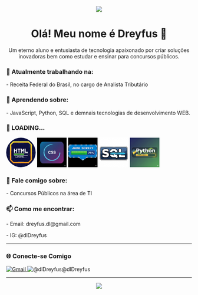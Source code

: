 <div id="header" align="center">
  <img src="https://media.giphy.com/media/M9gbBd9nbDrOTu1Mqx/giphy.gif" width="100"/>
  <h1>Olá! Meu nome é Dreyfus 👋</h1>
  <p>Um eterno aluno e entusiasta de tecnologia apaixonado por criar soluções inovadoras bem como estudar e ensinar para concursos públicos.</p>
</div>

<div align="left">
  <h3>🔭 Atualmente trabalhando na:</h3>
  <p>- Receita Federal do Brasil, no cargo de Analista Tributário</p>
  <h3>🌱 Aprendendo sobre:</h3>
  <p>- JavaScript, Python, SQL e demnais tecnologias de desenvolvimento WEB.</p>
    <h3>🌱 LOADING...</h3>
  <p><img src="https://github.com/dlDreyfus/imagens/blob/master/HTML_Gemini_Generated.gif?raw=true" width="80" style = "border-radius: 50%;">
  <img src="https://github.com/dlDreyfus/imagens/blob/master/CSS_Gemini_Generated.png?raw=true" width="80" style = "border-radius: 50 px;">
  <img src="https://github.com/dlDreyfus/imagens/blob/master/JAVASCRIPT_Gemini_Generated.png" width="80">
  <img src="https://github.com/dlDreyfus/imagens/blob/master/SQL_Gemini_Generated.png" width="80">
  <img src="https://github.com/dlDreyfus/imagens/blob/master/PYTHON_Gemini_Generated.png" width="80"></p>
  <h3>💬 Fale comigo sobre:</h3>
  <p>- Concursos Públicos na área de TI</p>
  <h3>📫 Como me encontrar:</h3>
  <p>- Email: dreyfus.dl@gmail.com</p>
  <p>- IG: @dlDreyfus</p>
</div>

---


### 🌐 Conecte-se Comigo

  <a href="mailto:dreyfus.dl@gmail.com">
    <img src="https://img.shields.io/badge/Gmail-D14836?style=for-the-badge&logo=gmail&logoColor=white" alt="Gmail">
  </a>

  <a>
  <img src="https://img.shields.io/badge/Instagram-E4405F?style=for-the-badge&logo=instagram&logoColor=white" alt="@dlDreyfus">@dlDreyfus
  </a>
</p>

---

<div id="header" align="center">
  <img src="https://media.giphy.com/media/f9XgHHnPnDjOF1hWpl/giphy.gif" width="150"/>
 
</div>
